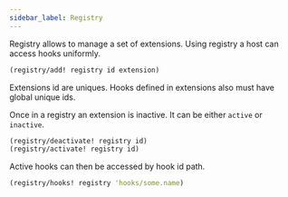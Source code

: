 ```yaml
---
sidebar_label: Registry
---
```


Registry allows to manage a set of extensions. Using registry a host can access hooks uniformly.

```clojure
(registry/add! registry id extension)
```

Extensions id are uniques. Hooks defined in extensions also must have global unique ids.

Once in a registry an extension is inactive.
It can be either `active` or `inactive`.

```clojure
(registry/deactivate! registry id)
(registry/activate! registry id)
```

Active hooks can then be accessed by hook id path. 

```clojure
(registry/hooks! registry 'hooks/some.name)
```
